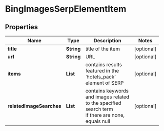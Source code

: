 # BingImagesSerpElementItem


## Properties

| Name | Type | Description | Notes |
|------------ | ------------- | ------------- | -------------|
**title** | **String** | title of the item |[optional]|
**url** | **String** | URL |[optional]|
**items** | **List<AiModeImagesElementInfo>** | contains results featured in the ‘hotels_pack’ element of SERP |[optional]|
**relatedImageSearches** | **List<RelatedImageSearchesElement>** | contains keywords and images related to the specified search term<br>if there are none, equals null |[optional]|